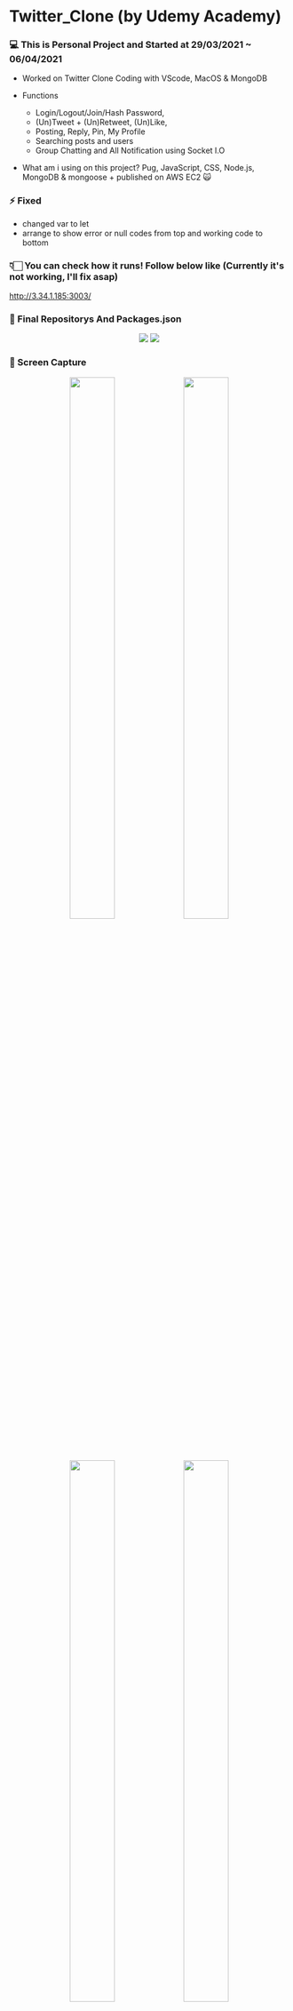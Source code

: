 # Twitter_Clone (by Udemy Academy)

### 💻 This is Personal Project and Started at 29/03/2021 ~ 06/04/2021
* Worked on Twitter Clone Coding with VScode, MacOS & MongoDB
* Functions 
  - Login/Logout/Join/Hash Password, 
  - (Un)Tweet + (Un)Retweet, (Un)Like, 
  - Posting, Reply, Pin, My Profile
  - Searching posts and users
  - Group Chatting and All Notification using Socket I.O
  
* What am i using on this project? 
  Pug, JavaScript, CSS, Node.js, MongoDB & mongoose + published on AWS EC2 🙀

### ⚡️ Fixed
* changed var to let
* arrange to show error or null codes from top and working code to bottom 


### 👇🏻 You can check how it runs! Follow below like (Currently it's not working, I'll fix asap)

http://3.34.1.185:3003/


### 📝 Final Repositorys And Packages.json
<p align="center">
  <img src="https://user-images.githubusercontent.com/73155839/114824578-1128b080-9e00-11eb-99f4-4f341adfcf20.png">
  <img src="https://user-images.githubusercontent.com/73155839/113697482-30438600-970e-11eb-849d-ed4d8ee679f6.png">
</p>



### 🌄 Screen Capture

<p align="center">
  <img src="https://user-images.githubusercontent.com/73155839/113698139-18b8cd00-970f-11eb-8d61-fe85d62adfcb.png" width="40%" height="50%">
  <img src="https://user-images.githubusercontent.com/73155839/113698144-19516380-970f-11eb-9559-1c3741b64607.png" width="40%" height="50%">
  <img src="https://user-images.githubusercontent.com/73155839/113698146-1a829080-970f-11eb-8975-2a5ce12a3710.png" width="40%" height="50%">
  <img src="https://user-images.githubusercontent.com/73155839/113698150-1b1b2700-970f-11eb-97c1-7a09316ed532.png" width="40%" height="50%">
  <img src="https://user-images.githubusercontent.com/73155839/113698153-1ce4ea80-970f-11eb-9a04-435d527228a9.png" width="40%" height="50%">
  <img src="https://user-images.githubusercontent.com/73155839/113698159-1e161780-970f-11eb-8b8e-778153abd295.png" width="40%" height="50%">
</p>


